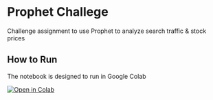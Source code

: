 # Prophet Challege

Challenge assignment to use Prophet to analyze search traffic & stock prices

## How to Run

The notebook is designed to run in Google Colab

[![Open in Colab](https://colab.research.google.com/assets/colab-badge.svg)](https://colab.research.google.com/github/Rocker-Mitchell/prophet-challenge/blob/main/forecasting_net_prophet.ipynb)

